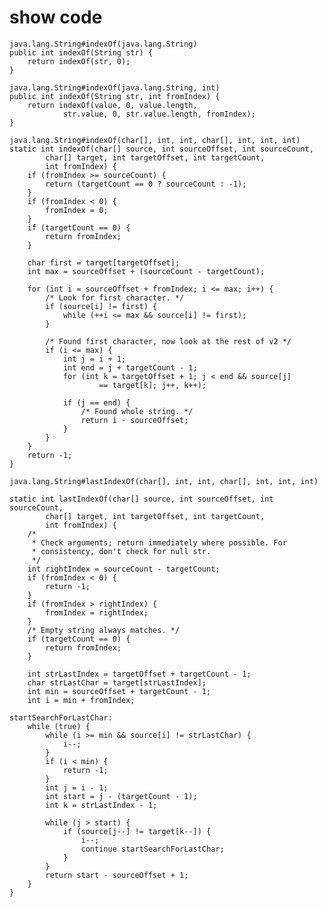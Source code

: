 # show code
    java.lang.String#indexOf(java.lang.String)
    public int indexOf(String str) {
        return indexOf(str, 0);
    }
    
    java.lang.String#indexOf(java.lang.String, int)
    public int indexOf(String str, int fromIndex) {
        return indexOf(value, 0, value.length,
                str.value, 0, str.value.length, fromIndex);
    }
    
    java.lang.String#indexOf(char[], int, int, char[], int, int, int)
    static int indexOf(char[] source, int sourceOffset, int sourceCount,
            char[] target, int targetOffset, int targetCount,
            int fromIndex) {
        if (fromIndex >= sourceCount) {
            return (targetCount == 0 ? sourceCount : -1);
        }
        if (fromIndex < 0) {
            fromIndex = 0;
        }
        if (targetCount == 0) {
            return fromIndex;
        }

        char first = target[targetOffset];
        int max = sourceOffset + (sourceCount - targetCount);

        for (int i = sourceOffset + fromIndex; i <= max; i++) {
            /* Look for first character. */
            if (source[i] != first) {
                while (++i <= max && source[i] != first);
            }

            /* Found first character, now look at the rest of v2 */
            if (i <= max) {
                int j = i + 1;
                int end = j + targetCount - 1;
                for (int k = targetOffset + 1; j < end && source[j]
                        == target[k]; j++, k++);

                if (j == end) {
                    /* Found whole string. */
                    return i - sourceOffset;
                }
            }
        }
        return -1;
    }
    
    java.lang.String#lastIndexOf(char[], int, int, char[], int, int, int)
    
    static int lastIndexOf(char[] source, int sourceOffset, int sourceCount,
            char[] target, int targetOffset, int targetCount,
            int fromIndex) {
        /*
         * Check arguments; return immediately where possible. For
         * consistency, don't check for null str.
         */
        int rightIndex = sourceCount - targetCount;
        if (fromIndex < 0) {
            return -1;
        }
        if (fromIndex > rightIndex) {
            fromIndex = rightIndex;
        }
        /* Empty string always matches. */
        if (targetCount == 0) {
            return fromIndex;
        }

        int strLastIndex = targetOffset + targetCount - 1;
        char strLastChar = target[strLastIndex];
        int min = sourceOffset + targetCount - 1;
        int i = min + fromIndex;

    startSearchForLastChar:
        while (true) {
            while (i >= min && source[i] != strLastChar) {
                i--;
            }
            if (i < min) {
                return -1;
            }
            int j = i - 1;
            int start = j - (targetCount - 1);
            int k = strLastIndex - 1;

            while (j > start) {
                if (source[j--] != target[k--]) {
                    i--;
                    continue startSearchForLastChar;
                }
            }
            return start - sourceOffset + 1;
        }
    }